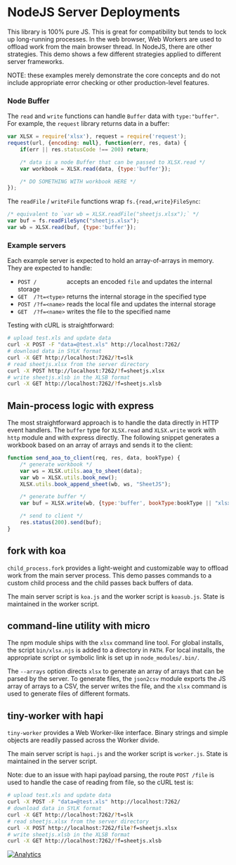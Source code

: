 # NodeJS Server Deployments

This library is 100% pure JS.  This is great for compatibility but tends to lock
up long-running processes.  In the web browser, Web Workers are used to offload
work from the main browser thread.  In NodeJS, there are other strategies.  This
demo shows a few different strategies applied to different server frameworks.

NOTE: these examples merely demonstrate the core concepts and do not include
appropriate error checking or other production-level features.

### Node Buffer

The `read` and `write` functions can handle `Buffer` data with `type:"buffer"`.
For example, the `request` library returns data in a buffer:

```js
var XLSX = require('xlsx'), request = require('request');
request(url, {encoding: null}, function(err, res, data) {
	if(err || res.statusCode !== 200) return;

	/* data is a node Buffer that can be passed to XLSX.read */
	var workbook = XLSX.read(data, {type:'buffer'});

	/* DO SOMETHING WITH workbook HERE */
});
```

The `readFile` / `writeFile` functions wrap `fs.{read,write}FileSync`:

```js
/* equivalent to `var wb = XLSX.readFile("sheetjs.xlsx");` */
var buf = fs.readFileSync("sheetjs.xlsx");
var wb = XLSX.read(buf, {type:'buffer'});
```


### Example servers

Each example server is expected to hold an array-of-arrays in memory.  They are
expected to handle:

- `POST /         ` accepts an encoded `file` and updates the internal storage
- `GET  /?t=<type>` returns the internal storage in the specified type
- `POST /?f=<name>` reads the local file and updates the internal storage
- `GET  /?f=<name>` writes the file to the specified name

Testing with cURL is straightforward:

```bash
# upload test.xls and update data
curl -X POST -F "data=@test.xls" http://localhost:7262/
# download data in SYLK format
curl -X GET http://localhost:7262/?t=slk
# read sheetjs.xlsx from the server directory
curl -X POST http://localhost:7262/?f=sheetjs.xlsx
# write sheetjs.xlsb in the XLSB format
curl -X GET http://localhost:7262/?f=sheetjs.xlsb
```


## Main-process logic with express

The most straightforward approach is to handle the data directly in HTTP event
handlers.  The `buffer` type for `XLSX.read` and `XLSX.write` work with `http`
module and with express directly.  The following snippet generates a workbook
based on an array of arrays and sends it to the client:

```js
function send_aoa_to_client(req, res, data, bookType) {
	/* generate workbook */
	var ws = XLSX.utils.aoa_to_sheet(data);
	var wb = XLSX.utils.book_new();
	XLSX.utils.book_append_sheet(wb, ws, "SheetJS");

	/* generate buffer */
	var buf = XLSX.write(wb, {type:'buffer', bookType:bookType || "xlsx"});

	/* send to client */
	res.status(200).send(buf);
}
```


## fork with koa

`child_process.fork` provides a light-weight and customizable way to offload
work from the main server process.  This demo passes commands to a custom child
process and the child passes back buffers of data.

The main server script is `koa.js` and the worker script is `koasub.js`.  State
is maintained in the worker script.


## command-line utility with micro

The npm module ships with the `xlsx` command line tool. For global installs, the
script `bin/xlsx.njs` is added to a directory in `PATH`. For local installs, the
appropriate script or symbolic link is set up in `node_modules/.bin/`.

The `--arrays` option directs `xlsx` to generate an array of arrays that can be
parsed by the server.  To generate files, the `json2csv` module exports the JS
array of arrays to a CSV, the server writes the file, and the `xlsx` command is
used to generate files of different formats.


## tiny-worker with hapi

`tiny-worker` provides a Web Worker-like interface.  Binary strings and simple
objects are readily passed across the Worker divide.

The main server script is `hapi.js` and the worker script is `worker.js`.  State
is maintained in the server script.

Note: due to an issue with hapi payload parsing, the route `POST /file` is used
to handle the case of reading from file, so the cURL test is:

```bash
# upload test.xls and update data
curl -X POST -F "data=@test.xls" http://localhost:7262/
# download data in SYLK format
curl -X GET http://localhost:7262/?t=slk
# read sheetjs.xlsx from the server directory
curl -X POST http://localhost:7262/file?f=sheetjs.xlsx
# write sheetjs.xlsb in the XLSB format
curl -X GET http://localhost:7262/?f=sheetjs.xlsb
```

[![Analytics](https://ga-beacon.appspot.com/UA-36810333-1/SheetJS/js-xlsx?pixel)](https://github.com/SheetJS/js-xlsx)
